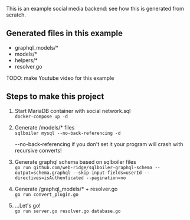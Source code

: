 This is an example social media backend: see how this is generated from scratch.

## Generated files in this example

- graphql_models/\*
- models/\*
- helpers/\*
- resolver.go

TODO: make Youtube video for this example

## Steps to make this project

1. Start MariaDB container with social network.sql  
   `docker-compose up -d`

2. Generate /models/\* files  
   `sqlboiler mysql --no-back-referencing -d`

   --no-back-referencing if you don't set it your program will crash with recursive converts!

3. Generate graphql schema based on sqlboiler files  
   `go run github.com/web-ridge/sqlboiler-graphql-schema --output=schema.graphql --skip-input-fields=userId --directives=isAuthenticated --pagination=no`
4. Generate /graphql_models/\* + resolver.go  
   `go run convert_plugin.go`

5. ...Let's go!  
   `go run server.go resolver.go database.go`
